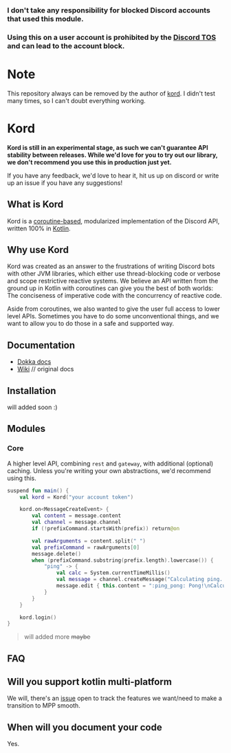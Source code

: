 ### <strong>I don't take any responsibility for blocked Discord accounts that used this module.</strong>
### <strong>Using this on a user account is prohibited by the [Discord TOS](https://discord.com/terms) and can lead to the account block.</strong>

# Note

This repository always can be removed by the author of [kord](https://github.com/kordlib).
I didn't test many times, so I can't doubt everything working.

# Kord


__Kord is still in an experimental stage, as such we can't guarantee API stability between releases. While we'd love for
you to try out our library, we don't recommend you use this in production just yet.__

If you have any feedback, we'd love to hear it, hit us up on discord or write up an issue if you have any suggestions!

## What is Kord

Kord is a [coroutine-based](https://kotlinlang.org/docs/reference/coroutines-overview.html), modularized implementation
of the Discord API, written 100% in [Kotlin](https://kotlinlang.org/).

## Why use Kord

Kord was created as an answer to the frustrations of writing Discord bots with other JVM libraries, which either use
thread-blocking code or verbose and scope restrictive reactive systems. We believe an API written from the ground up in
Kotlin with coroutines can give you the best of both worlds: The conciseness of imperative code with the concurrency of
reactive code.

Aside from coroutines, we also wanted to give the user full access to lower level APIs. Sometimes you have to do some
unconventional things, and we want to allow you to do those in a safe and supported way.

## Documentation

* [Dokka docs](https://kordlib.github.io/kord/)
* [Wiki](https://github.com/kordlib/kord/wiki) // original docs

## Installation

will added soon :)

## Modules

### Core

A higher level API, combining `rest` and `gateway`, with additional (optional) caching. Unless you're writing your own
abstractions, we'd recommend using this.

```kotlin
suspend fun main() {
    val kord = Kord("your account token")

    kord.on<MessageCreateEvent> {
        val content = message.content
        val channel = message.channel
        if (!prefixCommand.startsWith(prefix)) return@on

        val rawArguments = content.split(" ")
        val prefixCommand = rawArguments[0]
        message.delete()
        when (prefixCommand.substring(prefix.length).lowercase()) {
            "ping" -> {
                val calc = System.currentTimeMillis()
                val message = channel.createMessage("Calculating ping...")
                message.edit { this.content = ":ping_pong: Pong!\nCalculated ping : ${System.currentTimeMillis() - calc}ms, Gateway Ping : ${kord.gateway.averagePing}" }
            }
        }
    }

    kord.login()
}
```

> will added more ~~maybe~~

## FAQ

## Will you support kotlin multi-platform

We will, there's an [issue](https://github.com/kordlib/kord/issues/69) open to track the features we want/need to make a
transition to MPP smooth.

## When will you document your code

Yes.
